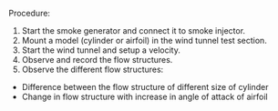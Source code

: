 Procedure:
1.	Start the smoke generator and connect it to smoke injector.
2.	Mount a model (cylinder or airfoil) in the wind tunnel test section.
3.	Start the wind tunnel and setup a velocity.
4.	Observe and record the flow structures.
5.	Observe the different flow structures:
- Difference between the flow structure of different size of cylinder
- Change in flow structure with increase in angle of attack of airfoil


